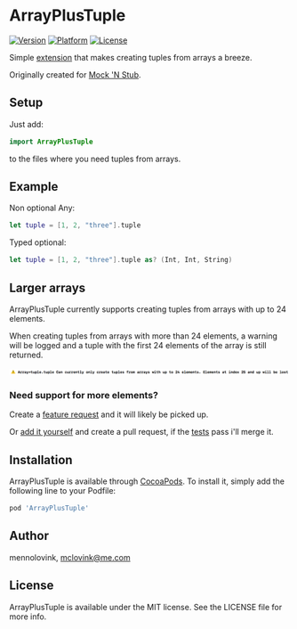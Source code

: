 # ArrayPlusTuple

 [![Version](http://img.shields.io/cocoapods/v/ArrayPlusTuple.svg?style=flat)](http://cocoapods.org/pods/Zoomy) [![Platform](http://img.shields.io/cocoapods/p/ArrayPlusTuple.svg?style=flat)](http://cocoapods.org/pods/Zoomy) [![License](http://img.shields.io/cocoapods/l/ArrayPlusTuple.svg?style=flat)](LICENSE)

Simple [extension](https://github.com/mennolovink/ArrayPlusTuple/blob/develop/ArrayPlusTuple/Classes/Array%2Btuple.swift) that makes creating tuples from arrays a breeze. 

Originally created for [Mock 'N Stub](https://github.com/mennolovink/Mock-N-stub).

## Setup

Just add:

```Swift
import ArrayPlusTuple
```

to the files where you need tuples from arrays.

## Example

Non optional Any:

```Swift
let tuple = [1, 2, "three"].tuple
```

Typed optional:

```Swift
let tuple = [1, 2, "three"].tuple as? (Int, Int, String)
```

## Larger arrays

ArrayPlusTuple currently supports creating tuples from arrays with up to 24 elements. 

When creating tuples from arrays with more than 24 elements, a warning will be logged and a tuple with the first 24 elements of the array is still returned.

![Screenshot Missing](Art/Warning.png)

### Need support for more elements?

Create a [feature request](https://github.com/mennolovink/ArrayPlusTuple/issues/new) and it will likely be picked up.

Or [add it yourself](https://github.com/mennolovink/ArrayPlusTuple/blob/develop/ArrayPlusTuple/Classes/Array%2Btuple.swift) and create a pull request, if the [tests](http://htmlpreview.github.io/?https://github.com/mennolovink/ArrayPlusTuple/blob/develop/fastlane/test_output/report.html) pass i'll merge it.

## Installation

ArrayPlusTuple is available through [CocoaPods](https://cocoapods.org). To install it, simply add the following line to your Podfile:

```ruby
pod 'ArrayPlusTuple'
```

## Author

mennolovink, mclovink@me.com

## License

ArrayPlusTuple is available under the MIT license. See the LICENSE file for more info.
